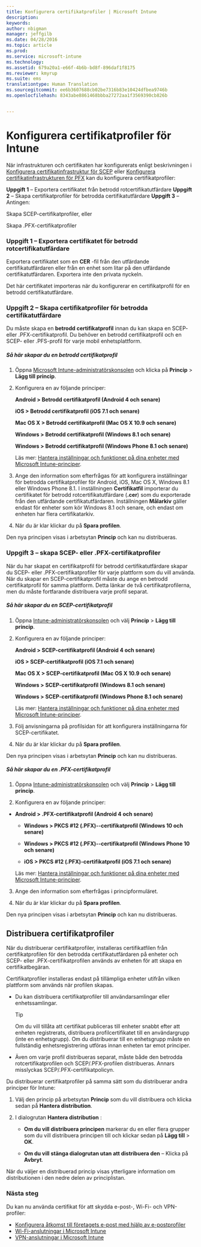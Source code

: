 ```yaml
---
title: Konfigurera certifikatprofiler | Microsoft Intune
description: 
keywords: 
author: nbigman
manager: jeffgilb
ms.date: 04/28/2016
ms.topic: article
ms.prod: 
ms.service: microsoft-intune
ms.technology: 
ms.assetid: 679a20a1-e66f-4b6b-bd8f-896daf1f8175
ms.reviewer: kmyrup
ms.suite: ems
translationtype: Human Translation
ms.sourcegitcommit: ee6b3607688cb02be7316b83e10424dfbea9746b
ms.openlocfilehash: 8343abe8861468bbba27272aa1f3569390cb826b


---
```


# Konfigurera certifikatprofiler för Intune
När infrastrukturen och certifikaten har konfigurerats enligt beskrivningen i [Konfigurera certifikatinfrastruktur för SCEP](configure-certificate-infrastructure-for-scep.md) eller [Konfigurera certifikatinfrastrukturen för PFX](configure-certificate-infrastructure-for-pfx.md) kan du konfigurera certifikatprofiler:

**Uppgift 1** – Exportera certifikatet från betrodd rotcertifikatutfärdare **Uppgift 2** – Skapa certifikatprofiler för betrodda certifikatutfärdare **Uppgift 3** – Antingen:

Skapa SCEP-certifikatprofiler, eller

Skapa .PFX-certifikatprofiler

### Uppgift 1 – Exportera certifikatet för betrodd rotcertifikatutfärdare
Exportera certifikatet som en **CER** -fil från den utfärdande certifikatutfärdaren eller från en enhet som litar på den utfärdande certifikatutfärdaren. Exportera inte den privata nyckeln.

Det här certifikatet importeras när du konfigurerar en certifikatprofil för en betrodd certifikatutfärdare.

### Uppgift 2 – Skapa certifikatprofiler för betrodda certifikatutfärdare
Du måste skapa en **betrodd certifikatprofil** innan du kan skapa en SCEP- eller .PFX-certifikatprofil. Du behöver en betrodd certifikatprofil och en SCEP- eller .PFS-profil för varje mobil enhetsplattform.

##### Så här skapar du en betrodd certifikatprofil

1.  Öppna [Microsoft Intune-administratörskonsolen](https://manage.microsoft.com) och klicka på **Princip** &gt; **Lägg till princip**.

2.  Konfigurera en av följande principer:

    **Android &gt; Betrodd certifikatprofil (Android 4 och senare)**

    **iOS &gt; Betrodd certifikatprofil (iOS 7.1 och senare)**

    **Mac OS X &gt; Betrodd certifikatprofil (Mac OS X 10.9 och senare)**

    **Windows &gt; Betrodd certifikatprofil (Windows 8.1 och senare)**

    **Windows &gt; Betrodd certifikatprofil (Windows Phone 8.1 och senare)**

    Läs mer: [Hantera inställningar och funktioner på dina enheter med Microsoft Intune-principer](manage-settings-and-features-on-your-devices-with-microsoft-intune-policies.md).

3.  Ange den information som efterfrågas för att konfigurera inställningar för betrodda certifikatprofiler för Android, iOS, Mac OS X, Windows 8.1 eller Windows Phone 8.1. I inställningen **Certifikatfil** importerar du certifikatet för betrodd rotcertifikatutfärdare (**.cer**) som du exporterade från den utfärdande certifikatutfärdaren. Inställningen **Målarkiv** gäller endast för enheter som kör Windows 8.1 och senare, och endast om enheten har flera certifikatarkiv.


4.  När du är klar klickar du på **Spara profilen**.

Den nya principen visas i arbetsytan **Princip** och kan nu distribueras.

### Uppgift 3 – skapa SCEP- eller .PFX-certifikatprofiler
När du har skapat en certifikatprofil för betrodd certifikatutfärdare skapar du SCEP- eller .PFX-certifikatprofiler för varje plattform som du vill använda. När du skapar en SCEP-certifikatprofil måste du ange en betrodd certifikatprofil för samma plattform. Detta länkar de två certifikatprofilerna, men du måste fortfarande distribuera varje profil separat.

##### Så här skapar du en SCEP-certifikatprofil

1.  Öppna [Intune-administratörskonsolen](https://manage.microsoft.com) och välj **Princip** &gt; **Lägg till princip**.

2.  Konfigurera en av följande principer:

    **Android &gt; SCEP-certifikatprofil (Android 4 och senare)**

    **iOS &gt; SCEP-certifikatprofil (iOS 7.1 och senare)**

    **Mac OS X &gt; SCEP-certifikatprofil (Mac OS X 10.9 och senare)**

    **Windows &gt; SCEP-certifikatprofil (Windows 8.1 och senare)**

    **Windows &gt; SCEP-certifikatprofil (Windows Phone 8.1 och senare)**

    Läs mer: [Hantera inställningar och funktioner på dina enheter med Microsoft Intune-principer](manage-settings-and-features-on-your-devices-with-microsoft-intune-policies.md).

3.  Följ anvisningarna på profilsidan för att konfigurera inställningarna för SCEP-certifikatet.

4.  När du är klar klickar du på **Spara profilen**.

Den nya principen visas i arbetsytan **Princip** och kan nu distribueras.

##### Så här skapar du en .PFX-certifikatprofil

1.  Öppna [Intune-administratörskonsolen](https://manage.microsoft.com) och välj **Princip** &gt; **Lägg till princip**.

2.  Konfigurera en av följande principer:



-   **Android &gt; .PFX-certifikatprofil (Android 4 och senare)**

    -   **Windows &gt; PKCS #12 (.PFX)--certifikatprofil (Windows 10 och senare)**

    -   **Windows &gt; PKCS #12 (.PFX)--certifikatprofil (Windows Phone 10 och senare)**

    -    **iOS > PKCS #12 (.PFX)-certifikatprofil (iOS 7.1 och senare)**    

    Läs mer: [Hantera inställningar och funktioner på dina enheter med Microsoft Intune-principer](manage-settings-and-features-on-your-devices-with-microsoft-intune-policies.md).

3.  Ange den information som efterfrågas i principformuläret.

4.  När du är klar klickar du på **Spara profilen**.

Den nya principen visas i arbetsytan **Princip** och kan nu distribueras.

## Distribuera certifikatprofiler
När du distribuerar certifikatprofiler, installeras certifikatfilen från certifikatprofilen för den betrodda certifikatutfärdaren på enheter och SCEP- eller .PFX-certifikatprofilen används av enheten för att skapa en certifikatbegäran.

Certifikatprofiler installeras endast på tillämpliga enheter utifrån vilken plattform som används när profilen skapas.

-   Du kan distribuera certifikatprofiler till användarsamlingar eller enhetssamlingar.

    > [!TIP]
    > Om du vill tillåta att certifikat publiceras till enheter snabbt efter att enheten registrerats, distribuera profilcertifikatet till en användargrupp (inte en enhetsgrupp). Om du distribuerar till en enhetsgrupp måste en fullständig enhetsregistrering utföras innan enheten tar emot principer.

-   Även om varje profil distribueras separat, måste både den betrodda rotcertifikatprofilen och SCEP/.PFX-profilen distribueras. Annars misslyckas SCEP/.PFX-certifikatpolicyn.

Du distribuerar certifikatprofiler på samma sätt som du distribuerar andra principer för Intune:

1.  Välj den princip på arbetsytan **Princip** som du vill distribuera och klicka sedan på **Hantera distribution**.

2.  I dialogrutan **Hantera distribution** :

    -   **Om du vill distribuera principen** markerar du en eller flera grupper som du vill distribuera principen till och klickar sedan på **Lägg till** &gt; **OK**.

    -   **Om du vill stänga dialogrutan utan att distribuera den** – Klicka på **Avbryt**.

När du väljer en distribuerad princip visas ytterligare information om distributionen i den nedre delen av principlistan.
###  Nästa steg

Du kan nu använda certifikat för att skydda e-post-, Wi-Fi- och VPN-profiler:

-  [Konfigurera åtkomst till företagets e-post med hjälp av e-postprofiler](configure-access-to-corporate-email-using-email-profiles-with-Microsoft-Intune.md)
-  [Wi-Fi-anslutningar i Microsoft Intune](wi-fi-connections-in-microsoft-intune.md)
-  [VPN-anslutningar i Microsoft Intune](vpn-connections-in-microsoft-intune.md)



<!--HONumber=Jun16_HO4-->


